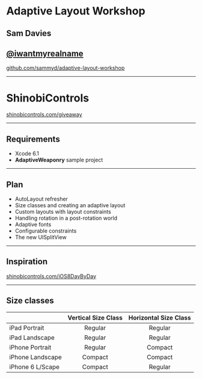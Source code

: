 # Adaptive Layout Workshop
## Sam Davies
## [@iwantmyrealname](https://twitter.com/iwantmyrealname)

[github.com/sammyd/adaptive-layout-workshop](https://github.com/sammyd/adaptive-layout-workshop)

---

# ShinobiControls

[shinobicontrols.com/giveaway](http://www.shinobicontrols.com/giveaway)

---

## Requirements

- Xcode 6.1
- __AdaptiveWeaponry__ sample project

---

## Plan

- AutoLayout refresher
- Size classes and creating an adaptive layout
- Custom layouts with layout constraints
- Handling rotation in a post-rotation world
- Adaptive fonts
- Configurable constraints
- The new UISplitView

---
## Inspiration

[shinobicontrols.com/iOS8DayByDay](http://shinobicontrols.com/iOS8DayByDay)

---
## Size classes

|                  | Vertical Size Class | Horizontal Size Class |
|------------------|:-------------------:|:---------------------:|
| iPad Portrait    | Regular             | Regular               |
| iPad Landscape   | Regular             | Regular               |
| iPhone Portrait  | Regular             | Compact               |
| iPhone Landscape | Compact             | Compact               |
| iPhone 6 L/Scape | Compact             | Regular               |


